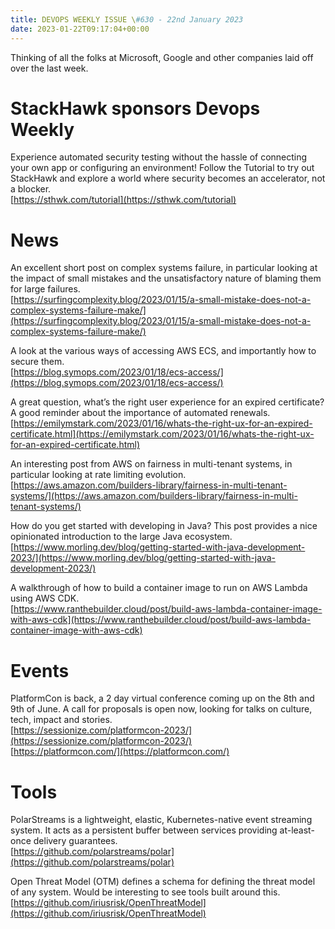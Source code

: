 ```yaml
---
title: DEVOPS WEEKLY ISSUE \#630 - 22nd January 2023 
date: 2023-01-22T09:17:04+00:00
---
```


Thinking of all the folks at Microsoft, Google and other companies laid off over the last week.


StackHawk sponsors Devops Weekly
============================

Experience automated security testing without the hassle of connecting your own app or configuring an environment! Follow the Tutorial to try out StackHawk and explore a world where security becomes an accelerator, not a blocker.
<br>[https://sthwk.com/tutorial](https://sthwk.com/tutorial)


News
====

An excellent short post on complex systems failure, in particular looking at the impact of small mistakes and the unsatisfactory nature of blaming them for large failures.
<br>[https://surfingcomplexity.blog/2023/01/15/a-small-mistake-does-not-a-complex-systems-failure-make/](https://surfingcomplexity.blog/2023/01/15/a-small-mistake-does-not-a-complex-systems-failure-make/)


A look at the various ways of accessing AWS ECS, and importantly how to secure them.
<br>[https://blog.symops.com/2023/01/18/ecs-access/](https://blog.symops.com/2023/01/18/ecs-access/)


A great question, what’s the right user experience for an expired certificate? A good reminder about the importance of automated renewals.
<br>[https://emilymstark.com/2023/01/16/whats-the-right-ux-for-an-expired-certificate.html](https://emilymstark.com/2023/01/16/whats-the-right-ux-for-an-expired-certificate.html)


An interesting post from AWS on fairness in multi-tenant systems, in particular looking at rate limiting evolution.
<br>[https://aws.amazon.com/builders-library/fairness-in-multi-tenant-systems/](https://aws.amazon.com/builders-library/fairness-in-multi-tenant-systems/)


How do you get started with developing in Java? This post provides a nice opinionated introduction to the large Java ecosystem.
<br>[https://www.morling.dev/blog/getting-started-with-java-development-2023/](https://www.morling.dev/blog/getting-started-with-java-development-2023/)


A walkthrough of how to build a container image to run on AWS Lambda using AWS CDK.
<br>[https://www.ranthebuilder.cloud/post/build-aws-lambda-container-image-with-aws-cdk](https://www.ranthebuilder.cloud/post/build-aws-lambda-container-image-with-aws-cdk)


Events
======

PlatformCon is back, a 2 day virtual conference coming up on the 8th and 9th of June. A call for proposals is open now, looking for talks on culture, tech, impact and stories.
<br>[https://sessionize.com/platformcon-2023/](https://sessionize.com/platformcon-2023/)
<br>[https://platformcon.com/](https://platformcon.com/)


Tools
=====

PolarStreams is a lightweight, elastic, Kubernetes-native event streaming system. It acts as a persistent buffer between services providing at-least-once delivery guarantees.
<br>[https://github.com/polarstreams/polar](https://github.com/polarstreams/polar)


Open Threat Model (OTM) defines a schema for defining the threat model of any system. Would be interesting to see tools built around this.
<br>[https://github.com/iriusrisk/OpenThreatModel](https://github.com/iriusrisk/OpenThreatModel)




